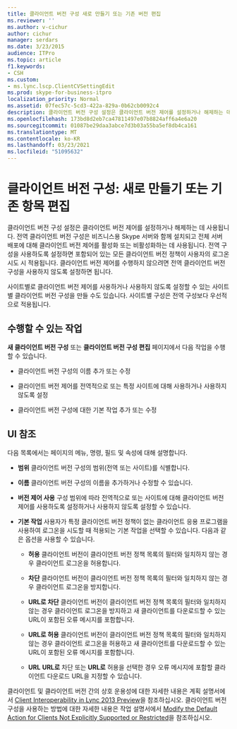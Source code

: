 ```yaml
---
title: 클라이언트 버전 구성 새로 만들기 또는 기존 버전 편집
ms.reviewer: ''
ms.author: v-cichur
author: cichur
manager: serdars
ms.date: 3/23/2015
audience: ITPro
ms.topic: article
f1.keywords:
- CSH
ms.custom:
- ms.lync.lscp.ClientCVSettingEdit
ms.prod: skype-for-business-itpro
localization_priority: Normal
ms.assetid: 07fec57c-5cd3-422a-829a-0b62cb0092c4
description: 클라이언트 버전 구성 설정은 클라이언트 버전 제어를 설정하거나 해제하는 데 사용됩니다. 전역 클라이언트 버전 구성은 비즈니스용 Skype 서버와 함께 설치되고 전체 서버 배포에 대해 클라이언트 버전 제어를 활성화 또는 비활성화하는 데 사용됩니다. 전역 구성을 사용하도록 설정하면 포함되어 있는 모든 클라이언트 버전 정책이 사용자의 로그온 시도 시 적용됩니다. 클라이언트 버전 제어를 수행하지 않으려면 전역 클라이언트 버전 구성을 사용하지 않도록 설정하면 됩니다.
ms.openlocfilehash: 173bd8d2eb7ca47811497e07b8824aff6a4e6a20
ms.sourcegitcommit: 01087be29daa3abce7d3b03a55ba5ef8db4ca161
ms.translationtype: MT
ms.contentlocale: ko-KR
ms.lasthandoff: 03/23/2021
ms.locfileid: "51095632"
---
```

# <a name="client-version-configuration-create-new-or-edit-existing"></a>클라이언트 버전 구성: 새로 만들기 또는 기존 항목 편집

클라이언트 버전 구성 설정은 클라이언트 버전 제어를 설정하거나 해제하는 데 사용됩니다. 전역 클라이언트 버전 구성은 비즈니스용 Skype 서버와 함께 설치되고 전체 서버 배포에 대해 클라이언트 버전 제어를 활성화 또는 비활성화하는 데 사용됩니다. 전역 구성을 사용하도록 설정하면 포함되어 있는 모든 클라이언트 버전 정책이 사용자의 로그온 시도 시 적용됩니다. 클라이언트 버전 제어를 수행하지 않으려면 전역 클라이언트 버전 구성을 사용하지 않도록 설정하면 됩니다.

사이트별로 클라이언트 버전 제어를 사용하거나 사용하지 않도록 설정할 수 있는 사이트별 클라이언트 버전 구성을 만들 수도 있습니다. 사이트별 구성은 전역 구성보다 우선적으로 적용됩니다.

## <a name="tasks-you-can-perform"></a>수행할 수 있는 작업

**새 클라이언트 버전 구성** 또는 **클라이언트 버전 구성 편집** 페이지에서 다음 작업을 수행할 수 있습니다.

- 클라이언트 버전 구성의 이름 추가 또는 수정

- 클라이언트 버전 제어를 전역적으로 또는 특정 사이트에 대해 사용하거나 사용하지 않도록 설정

- 클라이언트 버전 구성에 대한 기본 작업 추가 또는 수정

## <a name="ui-reference"></a>UI 참조

다음 목록에서는 페이지의 메뉴, 명령, 필드 및 속성에 대해 설명합니다.

- **범위** 클라이언트 버전 구성의 범위(전역 또는 사이트)를 식별합니다.

- **이름** 클라이언트 버전 구성의 이름을 추가하거나 수정할 수 있습니다.

- **버전 제어 사용** 구성 범위에 따라 전역적으로 또는 사이트에 대해 클라이언트 버전 제어를 사용하도록 설정하거나 사용하지 않도록 설정할 수 있습니다.

- **기본 작업** 사용자가 특정 클라이언트 버전 정책이 없는 클라이언트 응용 프로그램을 사용하여 로그온을 시도할 때 적용되는 기본 작업을 선택할 수 있습니다. 다음과 같은 옵션을 사용할 수 있습니다.

  - **허용** 클라이언트 버전이 클라이언트 버전 정책 목록의 필터와 일치하지 않는 경우 클라이언트 로그온을 허용합니다.

  - **차단** 클라이언트 버전이 클라이언트 버전 정책 목록의 필터와 일치하지 않는 경우 클라이언트 로그온을 방지합니다.

  - **URL로 차단** 클라이언트 버전이 클라이언트 버전 정책 목록의 필터와 일치하지 않는 경우 클라이언트 로그온을 방지하고 새 클라이언트를 다운로드할 수 있는 URL이 포함된 오류 메시지를 포함합니다.

  - **URL로 허용** 클라이언트 버전이 클라이언트 버전 정책 목록의 필터와 일치하지 않는 경우 클라이언트 로그온을 허용하고 새 클라이언트를 다운로드할 수 있는 URL이 포함된 오류 메시지를 포함합니다.

  - **URL** **URL로** 차단 또는 **URL로** 허용을 선택한 경우 오류 메시지에 포함할 클라이언트 다운로드 URL을 지정할 수 있습니다.

클라이언트 및 클라이언트 버전 간의 상호 운용성에 대한 자세한 내용은 계획 설명서에서 [Client Interoperability in Lync 2013 Preview](/previous-versions/office/lync-server-2013/lync-server-2013-client-interoperability-in-lync-2013)을 참조하십시오. 클라이언트 버전 구성을 사용하는 방법에 대한 자세한 내용은 작업 설명서에서 [Modify the Default Action for Clients Not Explicitly Supported or Restricted](/previous-versions/office/lync-server-2013/lync-server-2013-modify-the-default-action-for-clients-not-explicitly-supported-or-restricted)을 참조하십시오.